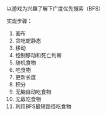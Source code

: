 以游戏为兴趣了解下广度优先搜索（BFS）

实现步骤：
 1. 画布
 2. 贪吃蛇静态
 3. 移动
 4. 控制移动和死亡判断
 5. 随机食物
 6. 吃食物
 7. 更新长度
 8. 积分
 9. 无脑自动吃食物
10. 无敌吃食物
11. 利用BFS最短路径吃食物
